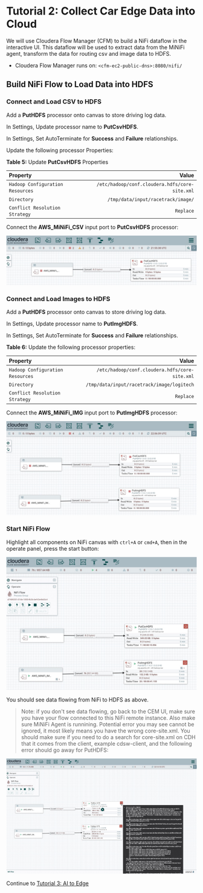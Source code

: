 # Tutorial 2: Collect Car Edge Data into Cloud

We will use Cloudera Flow Manager (CFM) to build a NiFi dataflow in the interactive UI. This dataflow will be used to extract data from the MiNiFi agent, transform the data for routing csv and image data to HDFS.

- Cloudera Flow Manager runs on: `<cfm-ec2-public-dns>:8080/nifi/`

## Build NiFi Flow to Load Data into HDFS

### Connect and Load CSV to HDFS

Add a **PutHDFS** processor onto canvas to store driving log data. 

In Settings, Update processor name to **PutCsvHDFS**.

In Settings, Set AutoTerminate for **Success** and **Failure** relationships.

Update the following processor Properties:

**Table 5:** Update **PutCsvHDFS** Properties

| Property  | Value  |
|:---|---:|
| `Hadoop Configuration Resources` | `/etc/hadoop/conf.cloudera.hdfs/core-site.xml` |
| `Directory`  | `/tmp/data/input/racetrack/image/`  |
| `Conflict Resolution Strategy`  |  `Replace`  |

Connect the **AWS_MiNiFi_CSV** input port to **PutCsvHDFS** processor:

![connect-csv-to-hdfs](./documentation/assets/images/tutorial2/connect-csv-to-hdfs.jpg)

### Connect and Load Images to HDFS

Add a **PutHDFS** processor onto canvas to store driving log data.

In Settings, Update processor name to **PutImgHDFS**.

In Settings, Set AutoTerminate for **Success** and **Failure** relationships.

**Table 6:** Update the following processor properties:

| Property  | Value  |
|:---|---:|
| `Hadoop Configuration Resources` | `/etc/hadoop/conf.cloudera.hdfs/core-site.xml` |
| `Directory`  | `/tmp/data/input/racetrack/image/logitech`  |
| `Conflict Resolution Strategy`  |  `Replace`  |

Connect the **AWS_MiNiFi_IMG** input port to **PutImgHDFS** processor:

![connect-img-to-hdfs](./documentation/assets/images/tutorial2/connect-img-to-hdfs.jpg)

### Start NiFi Flow

Highlight all components on NiFi canvas with `ctrl+A` or `cmd+A`, then in the operate panel, press the start button:

![started-nifi-flow](./documentation/assets/images/tutorial2/started-nifi-flow.jpg)

You should see data flowing from NiFi to HDFS as above.

> Note: if you don't see data flowing, go back to the CEM UI, make sure you have your flow connected to this NiFi remote instance. Also make sure MiNiFi Agent is runnining.
Potential error you may see cannot be ignored, it most likely means you have the wrong core-site.xml. You should make sure if you need to do a search for core-site.xml on CDH that it comes from the client, example cdsw-client, and the following error should go away for PutHDFS:

![puthdfs-error-ignore](./documentation/assets/images/tutorial2/puthdfs-error-ignore.jpg)

Continue to [Tutorial 3: AI to Edge](https://github.com/Chaffelson/Autonomous-Car/blob/master/tutorial-3.md)